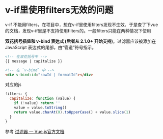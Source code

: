 
# v-if里使用filters无效的问题

v-if 不能用filters，在项目中，想在v-if里使用filters发现不生效，于是查了下vue的文档，发现v-if里是不支持使用filters的。一般filters只能在两种情况下使用

**双花括号插值和 v-bind 表达式 (后者从 2.1.0+ 开始支持)**。过滤器应该被添加在 JavaScript 表达式的尾部，由“管道”符号指示。

```html
<!-- 在双花括号中 -->
{{ message | capitalize }}

<!-- 在 `v-bind` 中 -->
<div v-bind:id="rawId | formatId"></div>
```
对应的js
```js
filters: {
  capitalize: function (value) {
    if (!value) return ''
    value = value.toString()
    return value.charAt(0).toUpperCase() + value.slice(1)
  }
}
```

参考 [过滤器 — Vue.js官方文档](https://cn.vuejs.org/v2/guide/filters.html)